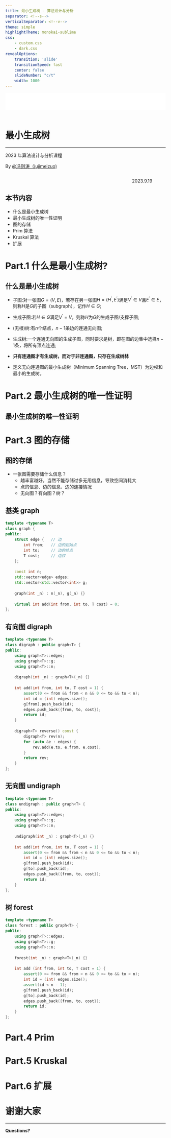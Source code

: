 ```yaml
---
title: 最小生成树 - 算法设计与分析
separator: <!--s-->
verticalSeparator: <!--v-->
theme: simple
highlightTheme: monokai-sublime
css: 
    - custom.css
    - dark.css
revealOptions:
    transition: 'slide'
    transitionSpeed: fast
    center: false
    slideNumber: "c/t"
    width: 1000
---
```


<div class="middle center">
<div style="width: 100%">

<img src="images/jnu_cs_logo.png" style="margin-bottom: 1em">

# 最小生成树

<hr/>

2023 年算法设计与分析课程

By [@冯则涛（jujimeizuo)](http://www.jujimeizuo.cn)

<!-- ←/→ Space Home End 翻页 -->


<div style="text-align: right; margin-top: 2em;">
<p>2023.9.19&emsp;&emsp;&emsp;</p>
</div>

</div>
</div>

<!--v-->

## 本节内容

- 什么是最小生成树
- 最小生成树的唯一性证明
- 图的存储
- Prim 算法
- Kruskal 算法
- 扩展


<!--s-->

<div class="middle center">
<div style="width: 100%">

# Part.1 什么是最小生成树?

</div>
</div>

<!--v-->

## 什么是最小生成树
<div class="fragment">

- 子图:对一张图$G = (V,E)$，若存在另一张图$H=(H^\prime, E^\prime)$满足$V^\prime \in V$且$E^\prime \in E$，则称$H$是$G$的子图（subgraph），记作$H \in G$;
</div>

<div class="fragment">

- 生成子图:若$H \in G$满足$V^\prime = V$，则称$H$为$G$的生成子图/支撑子图;

</div>

<div class="fragment">

- (无根)树:有$n$个结点，$n-1$条边的连通无向图;

</div>

<div class="fragment">

- 生成树:一个连通无向图的生成子图，同时要求是树，即在图的边集中选择$n-1$条，将所有顶点连通;

</div>

<div class="fragment">

- **只有连通图才有生成树，而对于非连通图，只存在生成树林**

</div>

<div class="fragment">

- 定义无向连通图的最小生成树（Minimum Spanning Tree，MST）为边权和最小的生成树。

</div>

<!--s-->


<div class="middle center">
<div style="width: 100%">

# Part.2 最小生成树的唯一性证明

</div>
</div>

<!--v-->

## 最小生成树的唯一性证明

<!-- 如果一条边不在最小生成树的边集中，并且可以替换与其权值相同、并且在最小生成树边集的另一条边。那么，这个最小生成树就是不唯一的。 -->

<!--s-->


<div class="middle center">
<div style="width: 100%">

# Part.3 图的存储

</div>
</div>

<!--v-->
## 图的存储

- 一张图需要存储什么信息？
    - 越丰富越好，当然不能存储过多无用信息，导致空间消耗大
    - 点的信息、边的信息、边的连接情况
    - 无向图？有向图？树？


<!--v-->

## 基类 graph

<div class="fragment">

```C++
template <typename T>
class graph {
public:
    struct edge {   // 边
        int from;   // 边的起始点
        int to;     // 边的终点
        T cost;     // 边权
    };

    const int n;
    std::vector<edge> edges;
    std::vector<std::vector<int>> g;

    graph(int _n) : n(_n), g(_n) {}

    virtual int add(int from, int to, T cost) = 0;
};
```

</div>

<!--v-->

## 有向图 digraph

<div class="fragment">

```C++ {.digraph}
template <typename T>
class digraph : public graph<T> {
public:
    using graph<T>::edges;
    using graph<T>::g;
    using graph<T>::n;

    digraph(int _n) : graph<T>(_n) {}
 
    int add(int from, int to, T cost = 1) {
        assert(0 <= from && from < n && 0 <= to && to < n);
        int id = (int) edges.size();
        g[from].push_back(id);
        edges.push_back({from, to, cost});
        return id;
    }
 
    digraph<T> reverse() const {
        digraph<T> rev(n);
        for (auto &e : edges) {
            rev.add(e.to, e.from, e.cost);
        }
        return rev;
    }
};
```

</div>

<!--v-->

## 无向图 undigraph

<div class="fragment">

```C++
template <typename T>
class undigraph : public graph<T> {
public:
    using graph<T>::edges;
    using graph<T>::g;
    using graph<T>::n;
 
    undigraph(int _n) : graph<T>(_n) {}
 
    int add(int from, int to, T cost = 1) {
        assert(0 <= from && from < n && 0 <= to && to < n);
        int id = (int) edges.size();
        g[from].push_back(id);
        g[to].push_back(id);
        edges.push_back({from, to, cost});
        return id;
    }
};
```

</div>

<!--v-->

## 树 forest

<div class="fragment">

```C++
template <typename T>
class forest : public graph<T> {
public:
    using graph<T>::edges;
    using graph<T>::g;
    using graph<T>::n;

    forest(int _n) : graph<T>(_n) {}

    int add (int from, int to, T cost = 1) {
        assert(0 <= from && from < n && 0 <= to && to < n);
        int id = (int) edges.size();
        assert(id < n - 1);
        g[from].push_back(id);
        g[to].push_back(id);
        edges.push_back({from, to, cost});
        return id;
    }
};
```

</div>

<!--s-->

<div class="middle center">
<div style="width: 100%">

# Part.4 Prim

</div>
</div>

<!--s-->

<div class="middle center">
<div style="width: 100%">

# Part.5 Kruskal

</div>
</div>

<!--s-->

<div class="middle center">
<div style="width: 100%">

# Part.6 扩展

</div>
</div>

<!--s-->

<div class="middle center">
<div style="width: 100%">

# 谢谢大家

<hr/>

**Questions?**

</div>
</div>